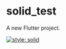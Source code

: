 # solid_test

A new Flutter project.

[![style: solid](https://img.shields.io/badge/style-solid-orange)](https://pub.dev/packages/solid_lints)
